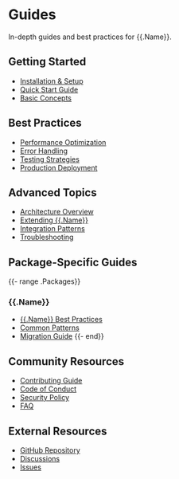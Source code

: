 # Guides

In-depth guides and best practices for {{.Name}}.

## Getting Started

- [Installation & Setup](../getting-started.md)
- [Quick Start Guide](quick-start.md)
- [Basic Concepts](concepts.md)

## Best Practices

- [Performance Optimization](performance.md)
- [Error Handling](error-handling.md)
- [Testing Strategies](testing.md)
- [Production Deployment](deployment.md)

## Advanced Topics

- [Architecture Overview](architecture.md)
- [Extending {{.Name}}](extending.md)
- [Integration Patterns](integration.md)
- [Troubleshooting](troubleshooting.md)

## Package-Specific Guides

{{- range .Packages}}

### {{.Name}}

- [{{.Name}} Best Practices]({{.Name}}/best-practices.md)
- [Common Patterns]({{.Name}}/patterns.md)
- [Migration Guide]({{.Name}}/migration.md)
  {{- end}}

## Community Resources

- [Contributing Guide](contributing.md)
- [Code of Conduct](code-of-conduct.md)
- [Security Policy](security.md)
- [FAQ](faq.md)

## External Resources

- [GitHub Repository](https://github.com/{{.Owner}}/{{.Name}})
- [Discussions](https://github.com/{{.Owner}}/{{.Name}}/discussions)
- [Issues](https://github.com/{{.Owner}}/{{.Name}}/issues)
